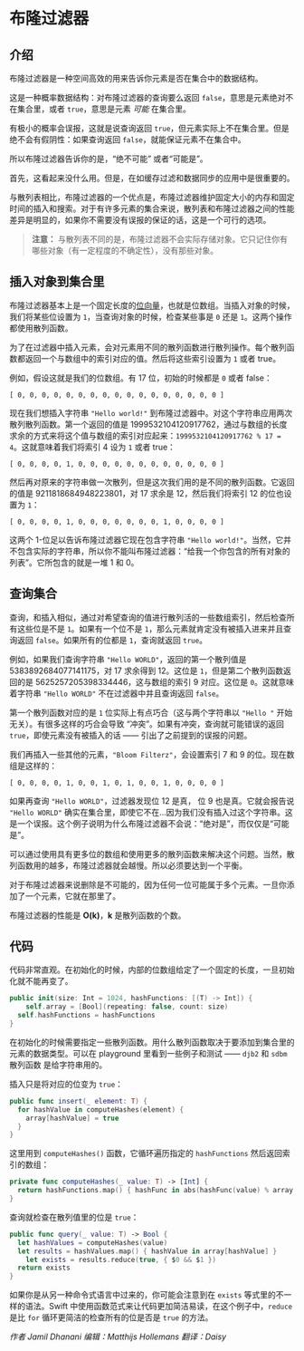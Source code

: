 # 布隆过滤器

## 介绍

布隆过滤器是一种空间高效的用来告诉你元素是否在集合中的数据结构。

这是一种概率数据结构：对布隆过滤器的查询要么返回 `false`，意思是元素绝对不在集合里，或者 `true`，意思是元素 *可能* 在集合里。

有极小的概率会误报，这就是说查询返回 `true`，但元素实际上不在集合里。但是绝不会有假阴性：如果查询返回 `false`，就能保证元素不在集合中。

所以布隆过滤器告诉你的是，“绝不可能” 或者“可能是”。

首先，这看起来没什么用。但是，在如缓存过滤和数据同步的应用中是很重要的。

与散列表相比，布隆过滤器的一个优点是，布隆过滤器维护固定大小的内存和固定时间的插入和搜索。对于有许多元素的集合来说，散列表和布隆过滤器之间的性能差异是明显的，如果你不需要没有误报的保证的话，这是一个可行的选项。

> **注意：** 与散列表不同的是，布隆过滤器不会实际存储对象。它只记住你有哪些对象（有一定程度的不确定性），没有那些对象。

## 插入对象到集合里

布隆过滤器基本上是一个固定长度的[位向量](../Bit%20Set/README-CN.markdown)，也就是位数组。当插入对象的时候，我们将某些位设置为 `1`，当查询对象的时候，检查某些事是 `0` 还是 `1`。这两个操作都使用散列函数。

为了在过滤器中插入元素，会对元素用不同的散列函数进行散列操作。每个散列函数都返回一个与数组中的索引对应的值。然后将这些索引设置为 `1` 或者 true。

例如，假设这就是我们的位数组。有 17 位，初始的时候都是 `0` 或者 false：

	[ 0, 0, 0, 0, 0, 0, 0, 0, 0, 0, 0, 0, 0, 0, 0, 0, 0 ]

现在我们想插入字符串 `"Hello world!"` 到布隆过滤器中。对这个字符串应用两次散列散列函数。第一个返回的值是 1999532104120917762，通过与数组的长度求余的方式来将这个值与数组的索引对应起来：`1999532104120917762 % 17 = 4`。这就意味着我们将索引 4 设为 `1` 或者 true：

	[ 0, 0, 0, 0, 1, 0, 0, 0, 0, 0, 0, 0, 0, 0, 0, 0, 0 ]

然后再对原来的字符串做一次散列，但是这次我们用的是不同的散列函数。它返回的值是 9211818684948223801，对 17 求余是 12，然后我们将索引 12 的位也设置为 `1`：

	[ 0, 0, 0, 0, 1, 0, 0, 0, 0, 0, 0, 0, 1, 0, 0, 0, 0 ]

这两个 1-位足以告诉布隆过滤器它现在包含字符串 `"Hello world!"`。当然，它并不包含实际的字符串，所以你不能叫布隆过滤器：“给我一个你包含的所有对象的列表”。它所包含的就是一堆 1 和 0。

## 查询集合

查询，和插入相似，通过对希望查询的值进行散列活的一些数组索引，然后检查所有这些位是不是 `1`。如果有一个位不是 `1`，那么元素就肯定没有被插入进来并且查询返回 `false`。如果所有的位都是 `1`，查询就返回 `true`。

例如，如果我们查询字符串 `"Hello WORLD"`，返回的第一个散列值是 5383892684077141175，对 17 求余得到 12。这位是 `1`，但是第二个散列函数返回的是 5625257205398334446，这与数组的索引 9 对应。这位是 `0`。这就意味着字符串 `"Hello WORLD"` 不在过滤器中并且查询返回 `false`。

第一个散列函数对应的是 `1` 位实际上有点巧合（这与两个字符串以 `"Hello "` 开始无关）。有很多这样的巧合会导致 “冲突”。如果有冲突，查询就可能错误的返回 `true`，即使元素没有被插入的话 —— 引出了之前提到的误报的问题。

我们再插入一些其他的元素，`"Bloom Filterz"`，会设置索引 7 和 9 的位。现在数组是这样的：

	[ 0, 0, 0, 0, 1, 0, 0, 1, 0, 1, 0, 0, 1, 0, 0, 0, 0 ]

如果再查询 `"Hello WORLD"`，过滤器发现位 12 是真， 位 9 也是真。它就会报告说 `"Hello WORLD"` 确实在集合里，即使它不在...因为我们没有插入过这个字符串。这是一个误报。这个例子说明为什么布隆过滤器不会说：“绝对是”，而仅仅是“可能是”。

可以通过使用具有更多位的数组和使用更多的散列函数来解决这个问题。当然，散列函数用的越多，布隆过滤器就会越慢。所以必须要达到一个平衡。

对于布隆过滤器来说删除是不可能的，因为任何一位可能属于多个元素。一旦你添加了一个元素，它就在那里了。

布隆过滤器的性能是 **O(k)**，**k** 是散列函数的个数。

## 代码

代码非常直观。在初始化的时候，内部的位数组给定了一个固定的长度，一旦初始化就不能再变了。

```swift
public init(size: Int = 1024, hashFunctions: [(T) -> Int]) {
	self.array = [Bool](repeating: false, count: size)
  self.hashFunctions = hashFunctions
}
```

在初始化的时候需要指定一些散列函数。用什么散列函数取决于要添加到集合里的元素的数据类型。可以在 playground 里看到一些例子和测试 —— `djb2` 和 `sdbm` 散列函数 是给字符串用的。

插入只是将对应的位变为 `true`：

```swift
public func insert(_ element: T) {
  for hashValue in computeHashes(element) {
    array[hashValue] = true
  }
}
```

这里用到 `computeHashes()` 函数，它循环遍历指定的 `hashFunctions` 然后返回索引的数组：

```swift
private func computeHashes(_ value: T) -> [Int] {
  return hashFunctions.map() { hashFunc in abs(hashFunc(value) % array.count) }
}
```

查询就检查在散列值里的位是 `true`：

```swift
public func query(_ value: T) -> Bool {
  let hashValues = computeHashes(value)
  let results = hashValues.map() { hashValue in array[hashValue] }
	let exists = results.reduce(true, { $0 && $1 })
  return exists
}
```

如果你是从另一种命令式语言中过来的，你可能会注意到在 `exists` 等式里的不一样的语法。Swift 中使用函数范式来让代码更加简洁易读，在这个例子中，`reduce` 是比 `for` 循环更简洁的检查所有的位是否是 `true` 的方法。

*作者 Jamil Dhanani 编辑：Matthijs Hollemans 翻译：Daisy*


